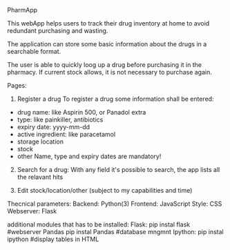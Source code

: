 PharmApp

This webApp helps users to track their drug inventory at home to avoid redundant purchasing and wasting.

The application can store some basic information about the drugs in a searchable format.

The user is able to quickly loog up a drug before purchasing it in the pharmacy. If current stock allows, it is not necessary to purchase again.


Pages:
1. Register a drug
To register a drug some information shall be entered:
- drug name: like Aspirin 500, or Panadol extra
- type: like painkiller, antibiotics
- expiry date: yyyy-mm-dd 
- active ingredient: like paracetamol
- storage location
- stock
- other
Name, type and expiry dates are mandatory!

2. Search for a drug:
With any field it's possible to search, the app lists all the relavant hits

3. Edit stock/location/other (subject to my capabilities and time)


Thecnical parameters:
Backend: Python(3)
Frontend: JavaScript
Style: CSS
Webserver: Flask

additional modules that has to be installed:
Flask: pip instal flask #webserver
Pandas pip instal Pandas #database mngmnt
Ipython: pip instal ipython #display tables in HTML


